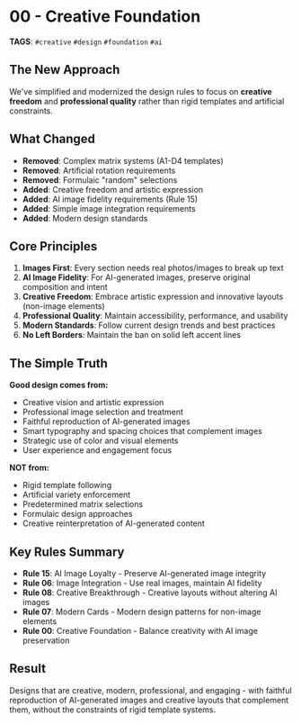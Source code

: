 # 00 - Creative Foundation

**TAGS**: `#creative` `#design` `#foundation` `#ai`

## The New Approach
We've simplified and modernized the design rules to focus on **creative freedom** and **professional quality** rather than rigid templates and artificial constraints.

## What Changed
- **Removed**: Complex matrix systems (A1-D4 templates)
- **Removed**: Artificial rotation requirements
- **Removed**: Formulaic "random" selections
- **Added**: Creative freedom and artistic expression
- **Added**: AI image fidelity requirements (Rule 15)
- **Added**: Simple image integration requirements
- **Added**: Modern design standards

## Core Principles
1. **Images First**: Every section needs real photos/images to break up text
2. **AI Image Fidelity**: For AI-generated images, preserve original composition and intent
3. **Creative Freedom**: Embrace artistic expression and innovative layouts (non-image elements)
4. **Professional Quality**: Maintain accessibility, performance, and usability
5. **Modern Standards**: Follow current design trends and best practices
6. **No Left Borders**: Maintain the ban on solid left accent lines

## The Simple Truth
**Good design comes from:**
- Creative vision and artistic expression
- Professional image selection and treatment
- Faithful reproduction of AI-generated images
- Smart typography and spacing choices that complement images
- Strategic use of color and visual elements
- User experience and engagement focus

**NOT from:**
- Rigid template following
- Artificial variety enforcement
- Predetermined matrix selections
- Formulaic design approaches
- Creative reinterpretation of AI-generated content

## Key Rules Summary
- **Rule 15**: AI Image Loyalty - Preserve AI-generated image integrity
- **Rule 06**: Image Integration - Use real images, maintain AI fidelity
- **Rule 08**: Creative Breakthrough - Creative layouts without altering AI images
- **Rule 07**: Modern Cards - Modern design patterns for non-image elements
- **Rule 00**: Creative Foundation - Balance creativity with AI image preservation

## Result
Designs that are creative, modern, professional, and engaging - with faithful reproduction of AI-generated images and creative layouts that complement them, without the constraints of rigid template systems.
